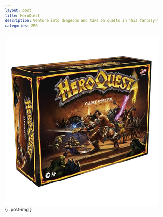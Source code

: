 ```yaml
---
layout: post
title: HeroQuest
description: Venture into dungeons and take on quests in this fantasy-themed rpg board game.
categories: RPG
---
```


![HeroQuest](assets/images/HeroQuest.png){: .post-img }
